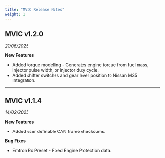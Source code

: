 ```yaml
---
title: "MVIC Release Notes"
weight: 1
---
```


## MVIC v1.2.0
*21/06/2025*

**New Features**
 - Added torque modelling - Generates engine torque from fuel mass, injector pulse width, or injector duty cycle.
 - Added shifter switches and gear lever position to Nissan M35 Integration.

---

## MVIC v1.1.4
*14/02/2025*

**New Features**
 - Added user definable CAN frame checksums.

**Bug Fixes**
 - Emtron Rx Preset - Fixed Engine Protection data.

